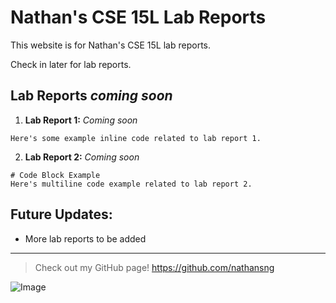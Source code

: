 # Nathan's CSE 15L Lab Reports

This website is for Nathan's CSE 15L lab reports. 

Check in later for lab reports. 

## Lab Reports *coming soon*

1. **Lab Report 1:** *Coming soon*

`Here's some example inline code related to lab report 1.`

2. **Lab Report 2:** *Coming soon* 

```
# Code Block Example
Here's multiline code example related to lab report 2.
```

## Future Updates: 

- More lab reports to be added

--- 

> Check out my GitHub page! https://github.com/nathansng

![Image](https://evcra.ucsd.edu/_images/UCSD_Sign_r1.jpg)
